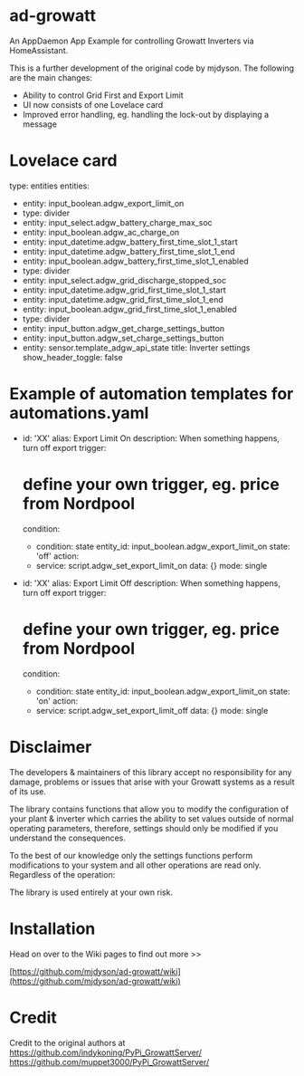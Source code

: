 # ad-growatt

An AppDaemon App Example for controlling Growatt Inverters via HomeAssistant.

This is a further development of the original code by mjdyson. The following are the main changes:
- Ability to control Grid First and Export Limit
- UI now consists of one Lovelace card
- Improved error handling, eg. handling the lock-out by displaying a message

# Lovelace card
type: entities
entities:
  - entity: input_boolean.adgw_export_limit_on
  - type: divider
  - entity: input_select.adgw_battery_charge_max_soc
  - entity: input_boolean.adgw_ac_charge_on
  - entity: input_datetime.adgw_battery_first_time_slot_1_start
  - entity: input_datetime.adgw_battery_first_time_slot_1_end
  - entity: input_boolean.adgw_battery_first_time_slot_1_enabled
  - type: divider
  - entity: input_select.adgw_grid_discharge_stopped_soc
  - entity: input_datetime.adgw_grid_first_time_slot_1_start
  - entity: input_datetime.adgw_grid_first_time_slot_1_end
  - entity: input_boolean.adgw_grid_first_time_slot_1_enabled
  - type: divider
  - entity: input_button.adgw_get_charge_settings_button
  - entity: input_button.adgw_set_charge_settings_button
  - entity: sensor.template_adgw_api_state
title: Inverter settings
show_header_toggle: false

# Example of automation templates for automations.yaml

- id: 'XX'
  alias: Export Limit On
  description: When something happens, turn off export
  trigger:
    # define your own trigger, eg. price from Nordpool
  condition:
  - condition: state
    entity_id: input_boolean.adgw_export_limit_on
    state: 'off'
  action:
  - service: script.adgw_set_export_limit_on
    data: {}
  mode: single

- id: 'XX'
  alias: Export Limit Off
  description: When something happens, turn off export
  trigger:
    # define your own trigger, eg. price from Nordpool
  condition:
  - condition: state
    entity_id: input_boolean.adgw_export_limit_on
    state: 'on'
  action:
  - service: script.adgw_set_export_limit_off
    data: {}
  mode: single

# Disclaimer

The developers & maintainers of this library accept no responsibility for any damage, problems or issues that arise with your Growatt systems as a result of its use.

The library contains functions that allow you to modify the configuration of your plant & inverter which carries the ability to set values outside of normal operating parameters, therefore, settings should only be modified if you understand the consequences.

To the best of our knowledge only the settings functions perform modifications to your system and all other operations are read only. Regardless of the operation:

The library is used entirely at your own risk.

# Installation 

Head on over to the Wiki pages to find out more >>  

[https://github.com/mjdyson/ad-growatt/wiki](https://github.com/mjdyson/ad-growatt/wiki)

# Credit

Credit to the original authors at  
https://github.com/indykoning/PyPi_GrowattServer/
https://github.com/muppet3000/PyPi_GrowattServer/

